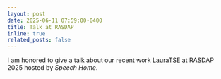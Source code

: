 ```yaml
---
layout: post
date: 2025-06-11 07:59:00-0400
title: Talk at RASDAP
inline: true
related_posts: false
---
```


I am honored to give a talk about our recent work [LauraTSE](https://beilong-tang.github.io/lauraTSE.demo/) at RASDAP 2025 hosted by _Speech Home_. 
